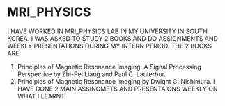 # MRI_PHYSICS
I HAVE WORKED IN MRI_PHYSICS LAB IN MY UNIVERSITY IN SOUTH KOREA.
I WAS ASKED TO STUDY 2 BOOKS AND DO ASSIGNMENTS AND WEEKLY PRESENTATIONS DURING MY INTERN PERIOD. 
THE 2 BOOKS ARE:
1. Principles of Magnetic Resonance Imaging: A Signal Processing Perspective by Zhi-Pei Liang and Paul C. Lauterbur.
2. Principles of Magnetic Resonance Imaging by Dwight G. Nishimura.
I HAVE DONE 2 MAIN ASSINGMETS AND PRESENTAIONS WEEKLY ON WHAT I LEARNT.
